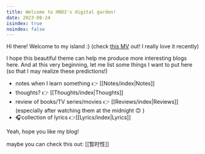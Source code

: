 ```yaml
---
title: Welcome to HNO3's digital garden!
date: 2023-08-24
isindex: true
noindex: false
---
```




Hi there! Welcome to my island :) (check [this MV](https://www.youtube.com/watch?v=hxgcz_6GKX0) out! I really love it recently)

I hope this beautiful theme can help me produce more interesting blogs here. And at this very beginning, let me list some things I want to put here (so that I may realize these predictions!)

* notes when I learn something 👉 [[Notes/index|Notes]]
* thoughts? 👉 [[Thoughts/index|Thoughts]]
* review of books/TV series/movies 👉 [[Reviews/index|Reviews]] (especially after watching them at the midnight 🙃 )
* 🎧collection of lyrics 👉[[Lyrics/index|Lyrics]]

Yeah, hope you like my blog!

maybe you can check this out: [[暂时性]]